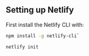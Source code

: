 ## Setting up Netlify

First install the Netlify CLI with:

```bash
npm install -g netlify-cli`
```

```bash
netlify init
```
